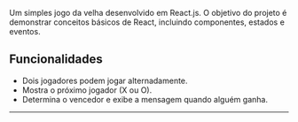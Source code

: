 Um simples jogo da velha desenvolvido em React.js. O objetivo do projeto é demonstrar conceitos básicos de React, incluindo componentes, estados e eventos.

## Funcionalidades

- Dois jogadores podem jogar alternadamente.
- Mostra o próximo jogador (X ou O).
- Determina o vencedor e exibe a mensagem quando alguém ganha.
---
